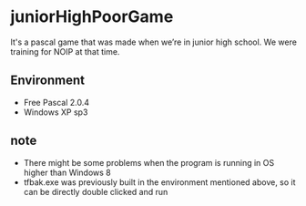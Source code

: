 # juniorHighPoorGame

It's a pascal game that was made when we’re in junior high school. We were training for NOIP at that time.

## Environment

- Free Pascal 2.0.4
- Windows XP sp3

## note

- There might be some problems when the program is running in OS higher than Windows 8
- tfbak.exe was previously built in the environment mentioned above, so it can be directly double clicked and run
